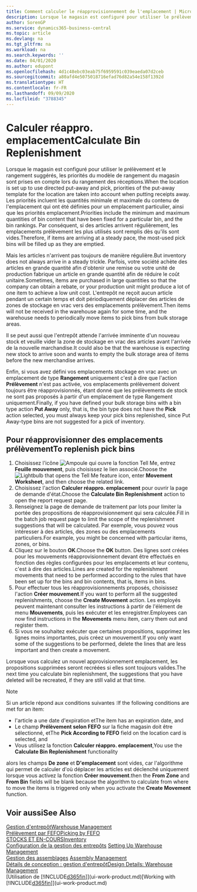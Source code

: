 ```yaml
---
title: Comment calculer le réapprovisionnement de l'emplacement | Microsoft Docs
description: Lorsque le magasin est configuré pour utiliser le prélèvement et le rangement suggérés, les priorités du modèle de rangement du magasin sont prises en compte lors du rangement des réceptions.
author: SorenGP
ms.service: dynamics365-business-central
ms.topic: article
ms.devlang: na
ms.tgt_pltfrm: na
ms.workload: na
ms.search.keywords: ''
ms.date: 04/01/2020
ms.author: edupont
ms.openlocfilehash: 4d1c48ebc03eab75f6959591c039eaeda07d2ceb
ms.sourcegitcommit: a80afd4e5075018716efad76d82a54e158f1392d
ms.translationtype: HT
ms.contentlocale: fr-FR
ms.lasthandoff: 09/09/2020
ms.locfileid: "3788345"
---
```

# <a name="calculate-bin-replenishment"></a><span data-ttu-id="a5396-103">Calculer réappro. emplacement</span><span class="sxs-lookup"><span data-stu-id="a5396-103">Calculate Bin Replenishment</span></span>
<span data-ttu-id="a5396-104">Lorsque le magasin est configuré pour utiliser le prélèvement et le rangement suggérés, les priorités du modèle de rangement du magasin sont prises en compte lors du rangement des réceptions.</span><span class="sxs-lookup"><span data-stu-id="a5396-104">When the location is set up to use directed put-away and pick, priorities of the put-away template for the location are taken into account when putting receipts away.</span></span> <span data-ttu-id="a5396-105">Les priorités incluent les quantités minimale et maximale du contenu de l'emplacement qui ont été définies pour un emplacement particulier, ainsi que les priorités emplacement.</span><span class="sxs-lookup"><span data-stu-id="a5396-105">Priorities include the minimum and maximum quantities of bin content that have been fixed for a particular bin, and the bin rankings.</span></span> <span data-ttu-id="a5396-106">Par conséquent, si des articles arrivent régulièrement, les emplacements prélèvement les plus utilisés sont remplis dès qu'ils sont vides.</span><span class="sxs-lookup"><span data-stu-id="a5396-106">Therefore, if items are arriving at a steady pace, the most-used pick bins will be filled up as they are emptied.</span></span>  

<span data-ttu-id="a5396-107">Mais les articles n'arrivent pas toujours de manière régulière.</span><span class="sxs-lookup"><span data-stu-id="a5396-107">But inventory does not always arrive in a steady trickle.</span></span> <span data-ttu-id="a5396-108">Parfois, votre société achète des articles en grande quantité afin d'obtenir une remise ou votre unité de production fabrique un article en grande quantité afin de réduire le coût unitaire.</span><span class="sxs-lookup"><span data-stu-id="a5396-108">Sometimes, items are purchased in large quantities so that the company can obtain a rebate, or your production unit might produce a lot of one item to achieve a low unit cost.</span></span> <span data-ttu-id="a5396-109">L'entrepôt ne reçoit aucun article pendant un certain temps et doit périodiquement déplacer des articles de zones de stockage en vrac vers des emplacements prélèvement.</span><span class="sxs-lookup"><span data-stu-id="a5396-109">Then items will not be received in the warehouse again for some time, and the warehouse needs to periodically move items to pick bins from bulk storage areas.</span></span>  

<span data-ttu-id="a5396-110">Il se peut aussi que l'entrepôt attende l'arrivée imminente d'un nouveau stock et veuille vider la zone de stockage en vrac des articles avant l'arrivée de la nouvelle marchandise.</span><span class="sxs-lookup"><span data-stu-id="a5396-110">It could also be that the warehouse is expecting new stock to arrive soon and wants to empty the bulk storage area of items before the new merchandise arrives.</span></span>  

<span data-ttu-id="a5396-111">Enfin, si vous avez défini vos emplacements stockage en vrac avec un emplacement de type **Rangement** uniquement c'est à dire que l'action **Prélèvement** n'est pas activée, vos emplacements prélèvement doivent toujours être réapprovisionnés, étant donné que les prélèvements de stock ne sont pas proposés à partir d'un emplacement de type Rangement uniquement.</span><span class="sxs-lookup"><span data-stu-id="a5396-111">Finally, if you have defined your bulk storage bins with a bin type action **Put Away** only, that is, the bin type does not have the **Pick** action selected, you must always keep your pick bins replenished, since Put Away-type bins are not suggested for a pick of inventory.</span></span>  

## <a name="to-replenish-pick-bins"></a><span data-ttu-id="a5396-112">Pour réapprovisionner des emplacements prélèvement</span><span class="sxs-lookup"><span data-stu-id="a5396-112">To replenish pick bins</span></span>  
1.  <span data-ttu-id="a5396-113">Choisissez l'icône ![Ampoule qui ouvre la fonction Tell Me](media/ui-search/search_small.png "Dites-moi ce que vous voulez faire"), entrez **Feuille mouvement**, puis choisissez le lien associé.</span><span class="sxs-lookup"><span data-stu-id="a5396-113">Choose the ![Lightbulb that opens the Tell Me feature](media/ui-search/search_small.png "Tell me what you want to do") icon, enter **Movement Worksheet**, and then choose the related link.</span></span>  
2.  <span data-ttu-id="a5396-114">Choisissez l'action **Calculer réappro. emplacement** pour ouvrir la page de demande d'état.</span><span class="sxs-lookup"><span data-stu-id="a5396-114">Choose the **Calculate Bin Replenishment** action to open the report request page.</span></span>  
3.  <span data-ttu-id="a5396-115">Renseignez la page de demande de traitement par lots pour limiter la portée des propositions de réapprovisionnement qui sera calculée.</span><span class="sxs-lookup"><span data-stu-id="a5396-115">Fill in the batch job request page to limit the scope of the replenishment suggestions that will be calculated.</span></span> <span data-ttu-id="a5396-116">Par exemple, vous pouvez vous intéresser à des articles, des zones ou des emplacements particuliers.</span><span class="sxs-lookup"><span data-stu-id="a5396-116">For example, you might be concerned with particular items, zones, or bins.</span></span>  
4.  <span data-ttu-id="a5396-117">Cliquez sur le bouton **OK**.</span><span class="sxs-lookup"><span data-stu-id="a5396-117">Choose the **OK** button.</span></span> <span data-ttu-id="a5396-118">Des lignes sont créées pour les mouvements réapprovisionnement devant être effectués en fonction des règles configurées pour les emplacements et leur contenu, c'est à dire des articles.</span><span class="sxs-lookup"><span data-stu-id="a5396-118">Lines are created for the replenishment movements that need to be performed according to the rules that have been set up for the bins and bin contents, that is, items in bins.</span></span>  
5.  <span data-ttu-id="a5396-119">Pour effectuer tous les réapprovisionnements proposés, choisissez l'action **Créer mouvement**.</span><span class="sxs-lookup"><span data-stu-id="a5396-119">If you want to perform all the suggested replenishments, choose the **Create Movement** action.</span></span> <span data-ttu-id="a5396-120">Les employés peuvent maintenant consulter les instructions à partir de l'élément de menu **Mouvements**, puis les exécuter et les enregistrer.</span><span class="sxs-lookup"><span data-stu-id="a5396-120">Employees can now find instructions in the **Movements** menu item, carry them out and register them.</span></span>  
6.  <span data-ttu-id="a5396-121">Si vous ne souhaitez exécuter que certaines propositions, supprimez les lignes moins importantes, puis créez un mouvement.</span><span class="sxs-lookup"><span data-stu-id="a5396-121">If you only want some of the suggestions to be performed, delete the lines that are less important and then create a movement.</span></span>  

<span data-ttu-id="a5396-122">Lorsque vous calculez un nouvel approvisionnement emplacement, les propositions supprimées seront recréées si elles sont toujours valides.</span><span class="sxs-lookup"><span data-stu-id="a5396-122">The next time you calculate bin replenishment, the suggestions that you have deleted will be recreated, if they are still valid at that time.</span></span>  

> [!NOTE]  
>  <span data-ttu-id="a5396-123">Si un article répond aux conditions suivantes :</span><span class="sxs-lookup"><span data-stu-id="a5396-123">If the following conditions are met for an item:</span></span>  
>   
>  -   <span data-ttu-id="a5396-124">l'article a une date d'expiration et</span><span class="sxs-lookup"><span data-stu-id="a5396-124">The item has an expiration date, and</span></span>  
> -   <span data-ttu-id="a5396-125">Le champ **Prélèvement selon FEFO** sur la fiche magasin doit être sélectionné, et</span><span class="sxs-lookup"><span data-stu-id="a5396-125">The **Pick According to FEFO** field on the location card is selected, and</span></span>  
> -   <span data-ttu-id="a5396-126">Vous utilisez la fonction **Calculer réappro. emplacement**,</span><span class="sxs-lookup"><span data-stu-id="a5396-126">You use the **Calculate Bin Replenishment** functionality</span></span>  
>   
>  <span data-ttu-id="a5396-127">alors les champs **De zone** et **D'emplacement** sont vides, car l'algorithme qui permet de calculer d'où déplacer les articles est déclenché uniquement lorsque vous activez la fonction **Créer mouvement**.</span><span class="sxs-lookup"><span data-stu-id="a5396-127">then the **From Zone** and **From Bin** fields will be blank because the algorithm to calculate from where to move the items is triggered only when you activate the **Create Movement** function.</span></span>  

## <a name="see-also"></a><span data-ttu-id="a5396-128">Voir aussi</span><span class="sxs-lookup"><span data-stu-id="a5396-128">See Also</span></span>  
[<span data-ttu-id="a5396-129">Gestion d'entrepôt</span><span class="sxs-lookup"><span data-stu-id="a5396-129">Warehouse Management</span></span>](warehouse-manage-warehouse.md)  
[<span data-ttu-id="a5396-130">Prélèvement par FEFO</span><span class="sxs-lookup"><span data-stu-id="a5396-130">Picking by FEFO</span></span>](warehouse-picking-by-fefo.md)  
[<span data-ttu-id="a5396-131">STOCKS ET EN-COURS</span><span class="sxs-lookup"><span data-stu-id="a5396-131">Inventory</span></span>](inventory-manage-inventory.md)  
<span data-ttu-id="a5396-132">[Configuration de la gestion des entrepôts](warehouse-setup-warehouse.md)   </span><span class="sxs-lookup"><span data-stu-id="a5396-132">[Setting Up Warehouse Management](warehouse-setup-warehouse.md)   </span></span>  
<span data-ttu-id="a5396-133">[Gestion des assemblages](assembly-assemble-items.md)  </span><span class="sxs-lookup"><span data-stu-id="a5396-133">[Assembly Management](assembly-assemble-items.md)  </span></span>  
[<span data-ttu-id="a5396-134">Détails de conception : gestion d'entrepôt</span><span class="sxs-lookup"><span data-stu-id="a5396-134">Design Details: Warehouse Management</span></span>](design-details-warehouse-management.md)  
<span data-ttu-id="a5396-135">[Utilisation de [!INCLUDE[d365fin](includes/d365fin_md.md)]](ui-work-product.md)</span><span class="sxs-lookup"><span data-stu-id="a5396-135">[Working with [!INCLUDE[d365fin](includes/d365fin_md.md)]](ui-work-product.md)</span></span>
